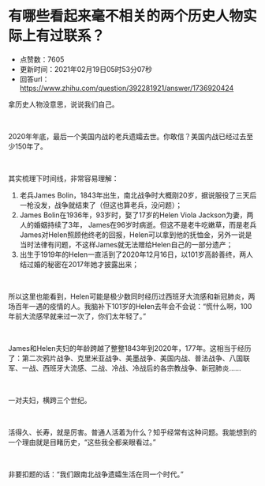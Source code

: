 # 有哪些看起来毫不相关的两个历史人物实际上有过联系？
- 点赞数：7605
- 更新时间：2021年02月19日05时53分07秒
- 回答url：https://www.zhihu.com/question/392281921/answer/1736920424
<body>
 <p data-pid="4WzHGjSY">拿历史人物没意思，说说我们自己。</p>
 <p class="ztext-empty-paragraph"><br></p>
 <p data-pid="k6cBBm4D">2020年年底，最后一个美国内战的老兵遗孀去世。你敢信？美国内战已经过去至少150年了。</p>
 <p class="ztext-empty-paragraph"><br></p>
 <p data-pid="DL82ujU3">其实梳理下时间线，非常容易理解：</p>
 <ol>
  <li data-pid="n2O_COJw">老兵James Bolin，1843年出生，南北战争时大概刚20岁，据说服役了三天后一枪没发，战争就结束了（但这也算老兵，没问题）；</li>
  <li data-pid="dMrmIkS7">James Bolin在1936年，93岁时，娶了17岁的Helen Viola Jackson为妻，两人的婚姻持续了3年， James在96岁时病逝。但这不是老牛吃嫩草，而是老兵James对Helen照顾他终老的回报，Helen可以拿到他的抚恤金，另外一说是当时法律有问题，不这样James就无法赠给Helen自己的一部分遗产；</li>
  <li data-pid="OicOuSSn">出生于1919年的Helen一直活到了2020年12月16日，以101岁高龄善终，两人结过婚的秘密在2017年她才披露出来；</li>
 </ol>
 <p class="ztext-empty-paragraph"><br></p>
 <p data-pid="isg_QEPx">所以这里也能看到，Helen可能是极少数同时经历过西班牙大流感和新冠肺炎，两场百年一遇的疫情的人。我脑补下101岁的Helen去年会不会说：“慌什么啊，100年前大流感早就来过一次了，你们太年轻了。”</p>
 <p class="ztext-empty-paragraph"><br></p>
 <p data-pid="b-DSTgX1">James和Helen夫妇的年龄跨越了整整1843年到2020年，177年。这相当于经历了：第二次鸦片战争、克里米亚战争、美墨战争、美国内战、普法战争、八国联军、一战、西班牙大流感、二战、冷战、冷战后的各宗教战争、新冠肺炎……</p>
 <p class="ztext-empty-paragraph"><br></p>
 <p data-pid="2tzyNMU_">一对夫妇，横跨三个世纪。</p>
 <p class="ztext-empty-paragraph"><br></p>
 <p data-pid="A-Y-XPCN">活得久、长寿，就是厉害。普通人活着为什么？知乎经常有这种问题。我能想到的一个理由就是目睹历史，“这些我全都亲眼看过。”</p>
 <p class="ztext-empty-paragraph"><br></p>
 <p data-pid="7-IjLU5-">非要扣题的话：“我们跟南北战争遗孀生活在同一个时代。”</p>
</body>
